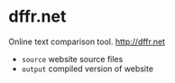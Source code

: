 dffr.net
=============

Online text comparison tool. http://dffr.net

* `source` website source files
* `output` compiled version of website

